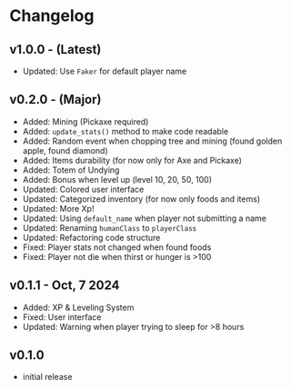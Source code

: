 # Changelog

## v1.0.0 - (Latest)
* Updated: Use ```Faker``` for default player name

## v0.2.0 -  (Major)

* Added: Mining (Pickaxe required)
* Added: ```update_stats()``` method to make code readable
* Added: Random event when chopping tree and mining (found golden apple, found diamond)
* Added: Items durability (for now only for Axe and Pickaxe)
* Added: Totem of Undying
* Added: Bonus when level up (level 10, 20, 50, 100)
* Updated: Colored user interface
* Updated: Categorized inventory (for now only foods and items)
* Updated: More Xp!
* Updated: Using ```default_name``` when player not submitting a name
* Updated: Renaming ```humanClass``` to ```playerClass```
* Updated: Refactoring code structure
* Fixed: Player stats not changed when found foods
* Fixed: Player not die when thirst or hunger is >100

## v0.1.1 - Oct, 7 2024

* Added: XP & Leveling System
* Fixed: User interface
* Updated: Warning when player trying to sleep for >8 hours

## v0.1.0

* initial release